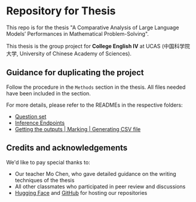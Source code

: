 # Repository for Thesis

This repo is for the thesis "A Comparative Analysis of Large Language Models’ Performances in Mathematical Problem-Solving".

This thesis is the group project for **College English IV** at UCAS (中国科学院大学, University of Chinese Academy of Sciences).

## Guidance for duplicating the project

Follow the procedure in the `Methods` section in the thesis. All files needed have been included in the section.

For more details, please refer to the READMEs in the respective folders:
- [Question set](./questions/README.md)
- [Inference Endpoints](./endpoint/README.md)
- [Getting the outputs | Marking | Generating CSV file](./answers/README.md)

## Credits and acknowledgements

We'd like to pay special thanks to:
- Our teacher Mo Chen, who gave detailed guidance on the writing techniques of the thesis
- All other classmates who participated in peer review and discussions
- [Hugging Face](https://huggingface.co/) and [GitHub](https://github.com/) for hosting our repositories

